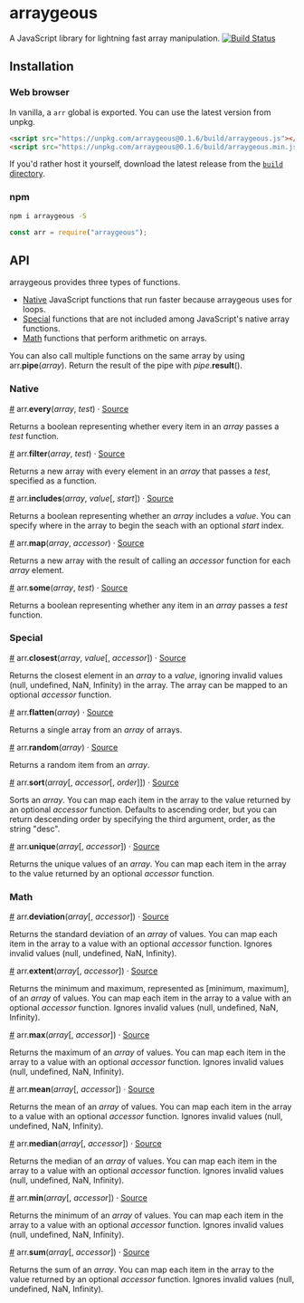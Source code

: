 # arraygeous
A JavaScript library for lightning fast array manipulation. [![Build Status](https://travis-ci.org/HarryStevens/arraygeous.svg?branch=master)](https://travis-ci.org/HarryStevens/arraygeous)

## Installation

### Web browser
In vanilla, a `arr` global is exported. You can use the latest version from unpkg.
```html
<script src="https://unpkg.com/arraygeous@0.1.6/build/arraygeous.js"></script>
<script src="https://unpkg.com/arraygeous@0.1.6/build/arraygeous.min.js"></script>
```
If you'd rather host it yourself, download the latest release from the [`build` directory](https://github.com/HarryStevens/arraygeous/tree/master/build).

### npm

```bash
npm i arraygeous -S
```
```js
const arr = require("arraygeous");
```

## API

arraygeous provides three types of functions.
- [Native](#native) JavaScript functions that run faster because arraygeous uses for loops.
- [Special](#special) functions that are not included among JavaScript's native array functions.
- [Math](#math) functions that perform arithmetic on arrays.

You can also call multiple functions on the same array by using arr.<b>pipe</b>(<i>array</i>). Return the result of the pipe with <i>pipe</i>.<b>result</b>().

### Native

<a name="every" href="#every">#</a> arr.<b>every</b>(<i>array</i>, <i>test</i>) · [Source](https://github.com/HarryStevens/arraygeous/tree/master/src/every.js)

Returns a boolean representing whether every item in an <i>array</i> passes a <i>test</i> function.

<a name="filter" href="#filter">#</a> arr.<b>filter</b>(<i>array</i>, <i>test</i>) · [Source](https://github.com/HarryStevens/arraygeous/tree/master/src/filter.js)

Returns a new array with every element in an <i>array</i> that passes a <i>test</i>, specified as a function.

<a name="includes" href="#includes">#</a> arr.<b>includes</b>(<i>array</i>, <i>value</i>[, <i>start</i>]) · [Source](https://github.com/HarryStevens/arraygeous/tree/master/src/includes.js)

Returns a boolean representing whether an <i>array</i> includes a <i>value</i>. You can specify where in the array to begin the seach with an optional <i>start</i> index.

<a name="map" href="#map">#</a> arr.<b>map</b>(<i>array</i>, <i>accessor</i>) · [Source](https://github.com/HarryStevens/arraygeous/tree/master/src/map.js)

Returns a new array with the result of calling an <i>accessor</i> function for each <i>array</i> element.

<a name="some" href="#some">#</a> arr.<b>some</b>(<i>array</i>, <i>test</i>) · [Source](https://github.com/HarryStevens/arraygeous/tree/master/src/some.js)

Returns a boolean representing whether any item in an <i>array</i> passes a <i>test</i> function.

### Special

<a name="closest" href="#closest">#</a> arr.<b>closest</b>(<i>array</i>, <i>value</i>[, <i>accessor</i>]) · [Source](https://github.com/HarryStevens/arraygeous/tree/master/src/closest.js)

Returns the closest element in an <i>array</i> to a <i>value</i>, ignoring invalid values (null, undefined, NaN, Infinity) in the array. The array can be mapped to an optional <i>accessor</i> function.

<a name="flatten" href="#flatten">#</a> arr.<b>flatten</b>(<i>array</i>) · [Source](https://github.com/HarryStevens/arraygeous/tree/master/src/flatten.js)

Returns a single array from an <i>array</i> of arrays.

<a name="random" href="#random">#</a> arr.<b>random</b>(<i>array</i>) · [Source](https://github.com/HarryStevens/arraygeous/tree/master/src/random.js)

Returns a random item from an <i>array</i>.

<a name="sort" href="#sort">#</a> arr.<b>sort</b>(<i>array</i>[, <i>accessor</i>[, <i>order</i>]]) · [Source](https://github.com/HarryStevens/arraygeous/tree/master/src/sort.js)

Sorts an <i>array</i>. You can map each item in the array to the value returned by an optional <i>accessor</i> function. Defaults to ascending order, but you can return descending order by specifying the third argument, order, as the string "desc".

<a name="unique" href="#unique">#</a> arr.<b>unique</b>(<i>array</i>[, <i>accessor</i>]) · [Source](https://github.com/HarryStevens/arraygeous/tree/master/src/unique.js)

Returns the unique values of an <i>array</i>. You can map each item in the array to the value returned by an optional <i>accessor</i> function.

### Math

<a name="deviation" href="#deviation">#</a> arr.<b>deviation</b>(<i>array</i>[, <i>accessor</i>]) · [Source](https://github.com/HarryStevens/arraygeous/tree/master/src/deviation.js)

Returns the standard deviation of an <i>array</i> of values. You can map each item in the array to a value with an optional <i>accessor</i> function. Ignores invalid values (null, undefined, NaN, Infinity).

<a name="extent" href="#extent">#</a> arr.<b>extent</b>(<i>array</i>[, <i>accessor</i>]) · [Source](https://github.com/HarryStevens/arraygeous/tree/master/src/extent.js)

Returns the minimum and maximum, represented as [minimum, maximum], of an <i>array</i> of values. You can map each item in the array to a value with an optional <i>accessor</i> function. Ignores invalid values (null, undefined, NaN, Infinity).

<a name="max" href="#max">#</a> arr.<b>max</b>(<i>array</i>[, <i>accessor</i>]) · [Source](https://github.com/HarryStevens/arraygeous/tree/master/src/max.js)

Returns the maximum of an <i>array</i> of values. You can map each item in the array to a value with an optional <i>accessor</i> function. Ignores invalid values (null, undefined, NaN, Infinity).

<a name="mean" href="#mean">#</a> arr.<b>mean</b>(<i>array</i>[, <i>accessor</i>]) · [Source](https://github.com/HarryStevens/arraygeous/tree/master/src/mean.js)

Returns the mean of an <i>array</i> of values. You can map each item in the array to a value with an optional <i>accessor</i> function. Ignores invalid values (null, undefined, NaN, Infinity).

<a name="median" href="#median">#</a> arr.<b>median</b>(<i>array</i>[, <i>accessor</i>]) · [Source](https://github.com/HarryStevens/arraygeous/tree/master/src/median.js)

Returns the median of an <i>array</i> of values. You can map each item in the array to a value with an optional <i>accessor</i> function. Ignores invalid values (null, undefined, NaN, Infinity).

<a name="min" href="#min">#</a> arr.<b>min</b>(<i>array</i>[, <i>accessor</i>]) · [Source](https://github.com/HarryStevens/arraygeous/tree/master/src/min.js)

Returns the minimum of an <i>array</i> of values. You can map each item in the array to a value with an optional <i>accessor</i> function. Ignores invalid values (null, undefined, NaN, Infinity).

<a name="sum" href="#sum">#</a> arr.<b>sum</b>(<i>array</i>[, <i>accessor</i>]) · [Source](https://github.com/HarryStevens/arraygeous/tree/master/src/sum.js)

Returns the sum of an <i>array</i>. You can map each item in the array to the value returned by an optional <i>accessor</i> function. Ignores invalid values (null, undefined, NaN, Infinity).